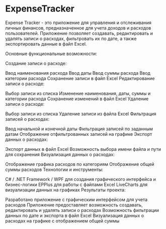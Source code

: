 # ExpenseTracker
Expense Tracker - это приложение для управления и отслеживания личных финансов, предназначенное для учета доходов и расходов пользователей. Приложение позволяет создавать, редактировать и удалять записи о расходах, фильтровать их по дате, а также экспортировать данные в файл Excel.

Основные функциональные возможности:

Создание записи о расходе:

Ввод наименования расхода
Ввод даты
Ввод суммы расхода
Ввод категории расхода
Сохранение записи в файл Excel
Редактирование записи о расходе:

Выбор записи из списка
Изменение наименования, даты, суммы и категории расхода
Сохранение изменений в файл Excel
Удаление записи о расходе:

Выбор записи из списка
Удаление записи из файла Excel
Фильтрация записей о расходах:

Ввод начальной и конечной даты
Фильтрация записей по заданным датам
Отображение отфильтрованных записей на графике
Экспорт данных о расходах:

Экспорт данных в файл Excel
Возможность выбора имени файла и пути для сохранения
Визуализация данных о расходах:

Отображение графика расходов по категориям
Отображение общей суммы расходов
Технологии и инструменты:

C# / .NET Framework / WPF для создания графического интерфейса и бизнес-логики
EPPlus для работы с файлами Excel
LiveCharts для визуализации данных на графиках
Результаты проекта:

Разработано приложение с графическим интерфейсом для учета расходов
Приложение предоставляет возможность создавать, редактировать и удалять записи о расходах
Возможность фильтрации данных по дате и экспорта в файл Excel
Визуализация данных о расходах на графике с отображением общей суммы
